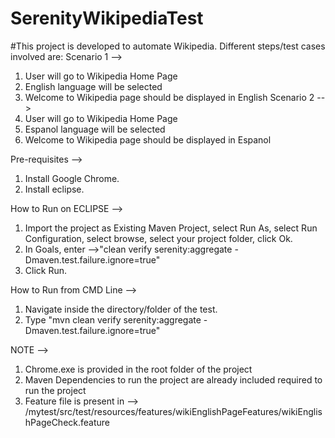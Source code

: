 # SerenityWikipediaTest
#This project is developed to automate Wikipedia. Different steps/test cases involved are:
Scenario 1 -->
1. User will go to Wikipedia Home Page
2. English language will be selected
3. Welcome to Wikipedia page should be displayed in English
Scenario 2 -->
1. User will go to Wikipedia Home Page
2. Espanol language will be selected
3. Welcome to Wikipedia page should be displayed in Espanol

Pre-requisites -->
1. Install Google Chrome.
2. Install eclipse.

How to Run on ECLIPSE -->
1. Import the project as Existing Maven Project, select Run As, select Run Configuration, select browse, select your project folder, click Ok.
2. In Goals, enter -->"clean verify serenity:aggregate -Dmaven.test.failure.ignore=true"
3. Click Run.

How to Run from CMD Line -->
1. Navigate inside the directory/folder of the test.
2. Type "mvn clean verify serenity:aggregate -Dmaven.test.failure.ignore=true"

NOTE -->
1. Chrome.exe is provided in the root folder of the project
2. Maven Dependencies to run the project are already included required to run the project
3. Feature file is present in --> /mytest/src/test/resources/features/wikiEnglishPageFeatures/wikiEnglishPageCheck.feature


